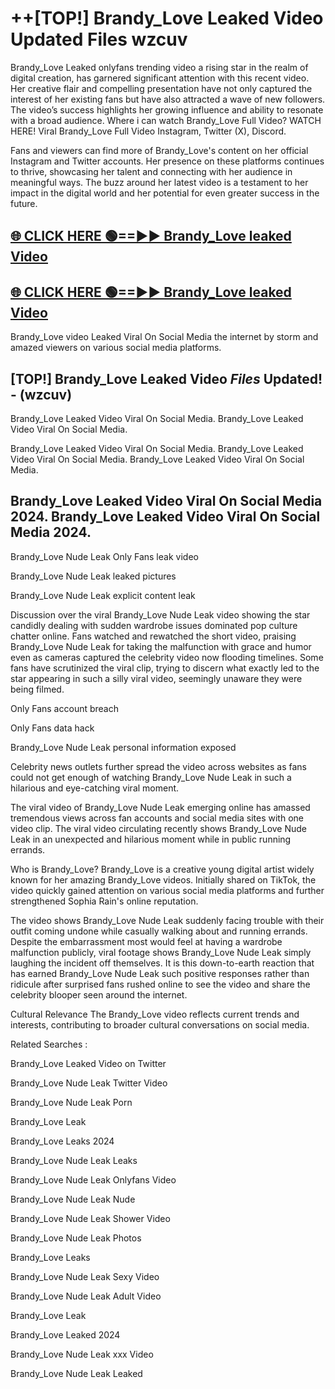 # ++[TOP!] Brandy_Love Leaked Video Updated Files wzcuv<br>

Brandy_Love Leaked onlyfans trending video a rising star in the realm of digital creation, has garnered significant attention with this recent video. Her creative flair and compelling presentation have not only captured the interest of her existing fans but have also attracted a wave of new followers. The video’s success highlights her growing influence and ability to resonate with a broad audience.
Where i can watch Brandy_Love Full Video? WATCH HERE! Viral Brandy_Love Full Video Instagram, Twitter (X), Discord.


Fans and viewers can find more of Brandy_Love's content on her official Instagram and Twitter accounts. Her presence on these platforms continues to thrive, showcasing her talent and connecting with her audience in meaningful ways. The buzz around her latest video is a testament to her impact in the digital world and her potential for even greater success in the future.


## [🌐 CLICK HERE 🟢==►► Brandy_Love leaked Video ](https://xnudes.xyz/go)

## [🌐 CLICK HERE 🟢==►► Brandy_Love leaked Video ](https://xnudes.xyz/go)



Brandy_Love video Leaked Viral On Social Media the internet by storm and amazed viewers on various social media platforms.


## [TOP!] Brandy_Love Leaked Video *Files* Updated! - (wzcuv)

Brandy_Love Leaked Video Viral On Social Media. Brandy_Love Leaked Video Viral On Social Media.

Brandy_Love Leaked Video Viral On Social Media. Brandy_Love Leaked Video Viral On Social Media. Brandy_Love Leaked Video Viral On Social Media.


## Brandy_Love Leaked Video Viral On Social Media 2024. Brandy_Love Leaked Video Viral On Social Media 2024.
Brandy_Love Nude Leak Only Fans leak video

Brandy_Love Nude Leak leaked pictures

Brandy_Love Nude Leak explicit content leak

Discussion over the viral Brandy_Love Nude Leak video showing the star candidly dealing with sudden wardrobe issues dominated pop culture chatter online. Fans watched and rewatched the short video, praising Brandy_Love Nude Leak for taking the malfunction with grace and humor even as cameras captured the celebrity video now flooding timelines. Some fans have scrutinized the viral clip, trying to discern what exactly led to the star appearing in such a silly viral video, seemingly unaware they were being filmed.


Only Fans account breach

Only Fans data hack

Brandy_Love Nude Leak personal information exposed

Celebrity news outlets further spread the video across websites as fans could not get enough of watching Brandy_Love Nude Leak in such a hilarious and eye-catching viral moment.


The viral video of Brandy_Love Nude Leak emerging online has amassed tremendous views across fan accounts and social media sites with one video clip. The viral video circulating recently shows Brandy_Love Nude Leak in an unexpected and hilarious moment while in public running errands.


Who is Brandy_Love? Brandy_Love is a creative young digital artist widely known for her amazing Brandy_Love videos. Initially shared on TikTok, the video quickly gained attention on various social media platforms and further strengthened Sophia Rain's online reputation.

The video shows Brandy_Love Nude Leak suddenly facing trouble with their outfit coming undone while casually walking about and running errands. Despite the embarrassment most would feel at having a wardrobe malfunction publicly, viral footage shows Brandy_Love Nude Leak simply laughing the incident off themselves. It is this down-to-earth reaction that has earned Brandy_Love Nude Leak such positive responses rather than ridicule after surprised fans rushed online to see the video and share the celebrity blooper seen around the internet.

Cultural Relevance The Brandy_Love video reflects current trends and interests, contributing to broader cultural conversations on social media.

Related Searches :

Brandy_Love Leaked Video on Twitter

Brandy_Love Nude Leak Twitter Video

Brandy_Love Nude Leak Porn

Brandy_Love Leak 

Brandy_Love Leaks 2024

Brandy_Love Nude Leak Leaks

Brandy_Love Nude Leak Onlyfans Video

Brandy_Love Nude Leak Nude

Brandy_Love Nude Leak Shower Video

Brandy_Love Nude Leak Photos

Brandy_Love Leaks

Brandy_Love Nude Leak Sexy Video

Brandy_Love Nude Leak Adult Video

Brandy_Love Leak

Brandy_Love Leaked 2024

Brandy_Love Nude Leak xxx Video

Brandy_Love Nude Leak Leaked